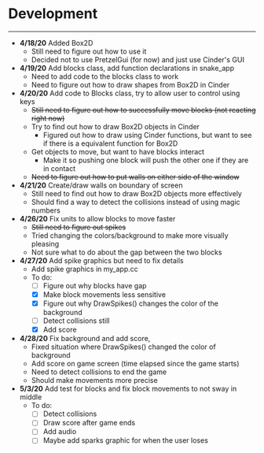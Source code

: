 # Development

---
- **4/18/20** Added Box2D
   - Still need to figure out how to use it
   - Decided not to use PretzelGui (for now) and just use Cinder's GUI
- **4/19/20** Add blocks class, add function declarations in snake_app
   - Need to add code to the blocks class to work
   - Need to figure out how to draw shapes from Box2D in Cinder
- **4/20/20** Add code to Blocks class, try to allow user to control using keys
   - ~~Still need to figure out how to successfully move blocks (not reacting right now)~~
   - Try to find out how to draw Box2D objects in Cinder
     - Figured out how to draw using Cinder functions, but want to see if there is a equivalent function for Box2D
   - Get objects to move, but want to have blocks interact
     - Make it so pushing one block will push the other one if they are in contact
   - ~~Need to figure out how to put walls on either side of the window~~
- **4/21/20** Create/draw walls on boundary of screen
   - Still need to find out how to draw Box2D objects more effectively
   - Should find a way to detect the collisions instead of using magic numbers
- **4/26/20** Fix units to allow blocks to move faster
   - ~~Still need to figure out spikes~~
   - Tried changing the colors/background to make more visually pleasing
   - Not sure what to do about the gap between the two blocks
- **4/27/20** Add spike graphics but need to fix details
   - Add spike graphics in my_app.cc
   - To do:
     - [ ] Figure out why blocks have gap
     - [x] Make block movements less sensitive
     - [x] Figure out why DrawSpikes() changes the color of the background
     - [ ] Detect collisions still
     - [x] Add score
- **4/28/20** Fix background and add score,
   - Fixed situation where DrawSpikes() changed the color of background
   - Add score on game screen (time elapsed since the game starts)
   - Need to detect collisions to end the game
   - Should make movements more precise
- **5/3/20** Add test for blocks and fix block movements to not sway in middle
   - To do:
     - [ ] Detect collisions
     - [ ] Draw score after game ends
     - [ ] Add audio
     - [ ] Maybe add sparks graphic for when the user loses